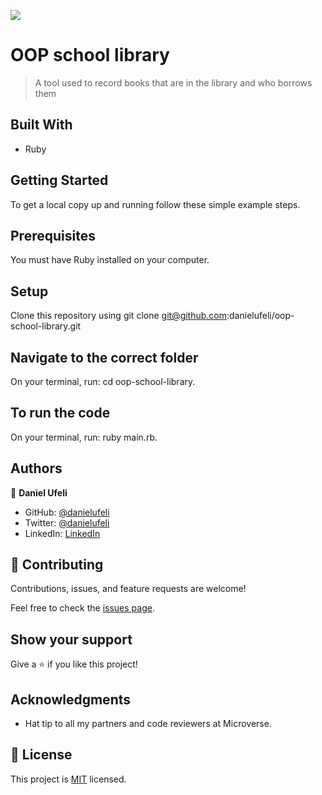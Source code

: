 ![](https://img.shields.io/badge/Microverse-blueviolet)

# OOP school library

>  A tool used to record books that are in the library and who borrows them

## Built With

- Ruby

## Getting Started
To get a local copy up and running follow these simple example steps.

## Prerequisites
You must have Ruby installed on your computer.

## Setup
Clone this repository using git clone git@github.com:danielufeli/oop-school-library.git

## Navigate to the correct folder
On your terminal, run: cd oop-school-library.

## To run the code
On your terminal, run: ruby main.rb.


## Authors

👤 **Daniel Ufeli**

- GitHub: [@danielufeli](https://github.com/danielufeli)
- Twitter: [@danielufeli](https://twitter.com/danielufeli)
- LinkedIn: [LinkedIn](https://linkedin.com/in/danielcode)


## 🤝 Contributing

Contributions, issues, and feature requests are welcome!

Feel free to check the [issues page](../../issues/).

## Show your support

Give a ⭐️ if you like this project!

## Acknowledgments

- Hat tip to all my partners and code reviewers at Microverse.

## 📝 License

This project is [MIT](./MIT.md) licensed.
